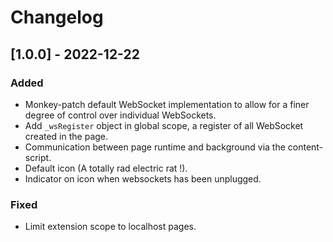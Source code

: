 # Changelog

## [1.0.0] - 2022-12-22

### Added

- Monkey-patch default WebSocket implementation to allow for a finer
  degree of control over individual WebSockets.
- Add `_wsRegister` object in global scope, a register of all WebSocket
  created in the page.
- Communication between page runtime and background via the content-script.
- Default icon (A totally rad electric rat !).
- Indicator on icon when websockets has been unplugged.

### Fixed

- Limit extension scope to localhost pages.

